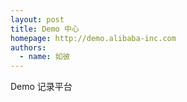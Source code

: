 ```yaml
---
layout: post
title: Demo 中心
homepage: http://demo.alibaba-inc.com
authors:
  - name: 如彼
---
```


Demo 记录平台
